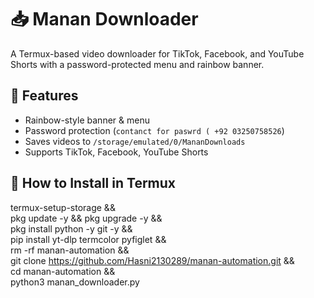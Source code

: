 # 📥 Manan Downloader

A Termux-based video downloader for TikTok, Facebook, and YouTube Shorts with a password-protected menu and rainbow banner.

## 📌 Features
- Rainbow-style banner & menu
- Password protection (`contanct for paswrd ( +92 03250758526`)
- Saves videos to `/storage/emulated/0/MananDownloads`
- Supports TikTok, Facebook, YouTube Shorts

## 🚀 How to Install in Termux

termux-setup-storage && \
pkg update -y && pkg upgrade -y && \
pkg install python -y git -y && \
pip install yt-dlp termcolor pyfiglet && \
rm -rf manan-automation && \
git clone https://github.com/Hasni2130289/manan-automation.git && \
cd manan-automation && \
python3 manan_downloader.py
